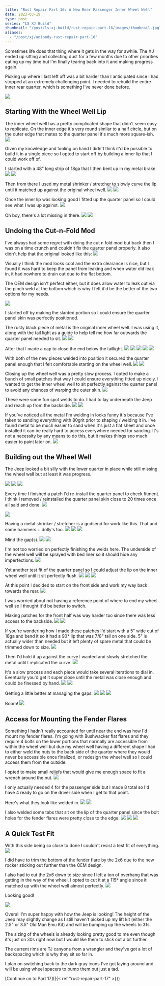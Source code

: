 ```yaml
---
title: "Rust Repair Part 16: A New Rear Passenger Inner Wheel Well"
date: 2023-03-19
type: post
series: "LS XJ Build"
thumbnail: "/post/ls-xj-build/rust-repair-part-16/images/thumbnail.jpg"
aliases:
  - "/post/xj/unibody-rust-repair-part-16"
---
```


Sometimes life does that thing where it gets in the way for awhile. The XJ ended up sitting and collecting dust for a few months due to other priorities eating up my time but I'm finally tearing back into it and making progress again.

Picking up where I last left off was a bit harder than I anticipated since I had stopped at an extremely challenging point. I needed to rebuild the entire inner rear quarter, which is something I've never done before.

![](images/1.jpg)

## Starting With the Wheel Well Lip

The inner wheel well has a pretty complicated shape that didn't seem easy to replicate. On the inner edge it's very round similar to a half circle, but on the outer edge that mates to the quarter panel it's much more square-ish.
![](images/2a.jpg)

Given my knowledge and tooling on hand I didn't think it'd be possible to build it in a single piece so I opted to start off by building a inner lip that I could work off of.

I started with a 48" long strip of 18ga that I then bent up in my metal brake.
![](images/2.jpg)
![](images/3.jpg)

Then from there I used my metal shrinker / stretcher to slowly curve the lip until it matched up against the original wheel well.
![](images/4.jpg)
![](images/5.jpg)

Once the inner lip was looking good I fitted up the quarter panel so I could see what I was up against.
![](images/6.jpg)

Oh boy, there's a lot missing in there.
![](images/7.jpg)
![](images/8.jpg)

## Undoing the Cut-n-Fold Mod

I've always had some regret with doing the cut n fold mod but back then I was on a time crunch and couldn't fix the quarter panel properly. It also didn't help that the original looked like this:
![](images/before.jpg)

Visually I think the mod looks cool and the extra clearance is nice, but I found it was hard to keep the panel from leaking and when water did leak in, it had nowhere to drain out due to the flat bottom.

The OEM design isn't perfect either, but it does allow water to leak out via the pinch weld at the bottom which is why I felt it'd be the better of the two options for my needs.

![](images/9.jpg)

I started off by making the slanted portion so I could ensure the quarter panel skin was perfectly positioned.

The rusty black piece of metal is the original inner wheel well. I was using it, along with the tail light as a guide to help tell me how far outwards the quarter panel needed to sit.
![](images/10.jpg)
![](images/11.jpg)

After that I made a cap to close the end below the taillight.
![](images/12.jpg)
![](images/13.jpg)
![](images/14.jpg)
![](images/15.jpg)
![](images/16.jpg)

With both of the new pieces welded into position it secured the quarter panel enough that I felt comfortable starting on the wheel well.
![](images/17.jpg)
![](images/18.jpg)

Closing up the wheel well was a pretty slow process. I opted to make a bunch of small patches that way I could ensure everything fitted up nicely. I wanted to get the inner wheel well to sit perfectly against the quarter panel to avoid any chances of warping the outer skin.
![](images/19.jpg)

These were some fun spot welds to do. I had to lay underneath the Jeep and reach up from the backside.
![](images/20.jpg)
![](images/21.jpg)

If you've noticed all the metal I'm welding in looks funny it's because I've taken to sanding everything with 80grit prior to shaping / welding it in. I've found metal to be much easier to sand when it's just a flat sheet and once installed it can be really hard to access everywhere needed for sanding. It's not a necessity by any means to do this, but it makes things soo much easier to paint later on.
![](images/22.jpg)

## Building out the Wheel Well

The Jeep looked a bit silly with the lower quarter in place while still missing the wheel well but at least it was progress.

![](images/23.jpg)
![](images/24.jpg)
![](images/25.jpg)

Every time I finished a patch I'd re-install the quarter panel to check fitment. I think I removed / reinstalled the quarter panel skin close to 20 times once all said and done.
![](images/27.jpg)

![](images/28.jpg)

Having a metal shrinker / stretcher is a godsend for work like this. That and some hammers + dolly's too.
![](images/29.jpg)
![](images/30.jpg)
![](images/31.jpg)

Mind the gap(s).
![](images/32.jpg)
![](images/33.jpg)

I'm not too worried on perfectly finishing the welds here. The underside of the wheel well will be sprayed with bed liner so it should hide any imperfections.
![](images/34.jpg)

Yet another test fit of the quarter panel so I could adjust the lip on the inner wheel well until it sit perfectly flush.
![](images/35.jpg)
![](images/36.jpg)
![](images/37.jpg)

At this point I decided to start on the front side and work my way back towards the rear.
![](images/38.jpg)

I was worried about not having a reference point of where to end my wheel well so I thought it'd be better to switch.

Making patches for the front half was way harder too since there was less access to the backside.
![](images/39.jpg)
![](images/40.jpg)

If you're wondering how I made these patches I'd start with a 5" wide cut of 18ga and bend it so it had a 90\* lip that was 7/8" tall on one side. 5" is actually wider than needed but it left plenty of spare metal that could be trimmed down to size.
![](images/41.jpg)

Then I'd hold it up against the curve I wanted and slowly stretched the metal until I replicated the curve.
![](images/42.jpg)

It's a slow process and each piece would take several iterations to dial in. Eventually you'd get it super close until the metal was close enough and could be finessed by hand.
![](images/43.jpg)
![](images/44.jpg)

Getting a little better at managing the gaps.
![](images/45.jpg)
![](images/46.jpg)
![](images/47.jpg)

Boom!
![](images/48.jpg)

## Access for Mounting the Fender Flares

Something I hadn't really accounted for until near the end was how I'd mount my fender flares. I'm going with Bushwacker flat flares and they require 4 bolts on the lower portions that normally are accessible from within the wheel well but due my wheel well having a different shape I had to either weld the nuts to the back side of the quarter where they would never be accessible once finalized, or redesign the wheel well so I could access them from the outside.

I opted to make small reliefs that would give me enough space to fit a wrench around the nut.
![](images/49.jpg)

I only actually needed 4 for the passenger side but I made 8 total so I'd have 4 ready to go on the driver side when I get to that point.

Here's what they look like welded in.
![](images/50.jpg)
![](images/51.jpg)

I also welded some tabs that sit on the lip of the quarter panel since the bolt holes for the fender flares were pretty close to the edge.
![](images/52.jpg)
![](images/53.jpg)
![](images/54.jpg)

## A Quick Test Fit

With this side being so close to done I couldn't resist a test fit of everything.
![](images/55.jpg)

I did have to trim the bottom of the fender flare by the 2x6 due to the new rocker sticking out further than the OEM design.

I also had to cut the 2x6 down to size since I left a ton of overhang that was getting in the way of the wheel. I opted to cut it at a 115\* angle since it matched up with the wheel well almost perfectly.
![](images/56.jpg)

Looking good!

![](images/57.jpg)

Overall I'm super happy with how the Jeep is looking! The height of the Jeep may slightly change as I still haven't picked up my lift kit (either the 2.5" or 3.5" Old Man Emu Kit) and will be bumping up the wheels to 31s.

The sizing of the wheels is already looking pretty good to me even though it's just on 30s right now but I would like them to stick out a bit further.

The current rims are TJ canyons from a wrangler and they've got a lot of backspacing which is why they sit so far in.

I plan on switching back to the dark gray icons I've got laying around and will be using wheel spacers to bump them out just a tad.

[Continue on to Part 17]({{< ref "rust-repair-part-17" >}})
